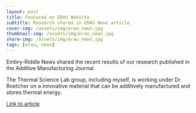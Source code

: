 ```yaml
---
layout: post
title: Featured on ERAU Website
subtitle: Research shared in ERAU News article
cover-img: /assets/img/erau_news.jpg
thumbnail-img: /assets/img/erau_news.jpg
share-img: /assets/img/erau_news.jpg
tags: [erau, news]
---
```


Embry-Riddle News shared the recent results of our research published in the Additive Manufacturing Journal. 

The Thermal Science Lab group, including myself, is working under Dr. Boetcher on a innovative material that can be additively manufactured and stores thermal energy. 

[Link to article]([https://news.erau.edu/headlines/embry-riddle-researchers-report-thermal-energy-breakthrough])



